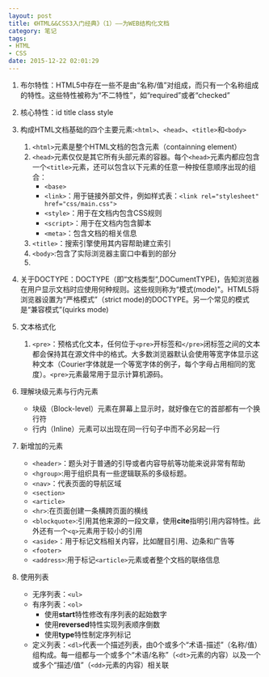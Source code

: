 ```yaml
---
layout: post
title: 《HTML&&CSS3入门经典》（1）——为WEB结构化文档
category: 笔记
tags: 
- HTML 
- CSS
date: 2015-12-22 02:01:29
---
```


1. 布尔特性：HTML5中存在一些不是由“名称/值”对组成，而只有一个名称组成的特性。这些特性被称为“不二特性”，如“required”或者“checked”
2. 核心特性：id title class style
3. 构成HTML文档基础的四个主要元素:`<html>`、`<head>`、`<title>`和`<body>`

	1. `<html>`元素是整个HTML文档的包含元素（containning element）
	2. `<head>`元素仅仅是其它所有头部元素的容器。每个`<head>`元素内都应包含一个`<title>`元素，还可以包含以下元素的任意一种按任意顺序出现的组合：
		- `<base>`
		- `<link>`：用于链接外部文件，例如样式表：`<link rel="stylesheet" href="css/main.css">`
		- `<style>`：用于在文档内包含CSS规则
		- `<script>`：用于在文档内包含脚本
		- `<meta>`：包含文档的相关信息
	3. `<title>`：搜索引擎使用其内容帮助建立索引
	4. `<body>`:包含了实际浏览器主窗口中看到的部分
	5. 
4. 关于DOCTYPE：DOCTYPE（即“文档类型”,DOCumentTYPE)，告知浏览器在用户显示文档时应使用何种规则。这些规则称为“模式(mode)"。HTML5将浏览器设置为“严格模式”（strict mode)的DOCTYPE。另一个常见的模式是“兼容模式”(quirks mode)
5. 文本格式化
	1. `<pre>`：预格式化文本，任何位于`<pre>`开标签和`</pre>`闭标签之间的文本都会保持其在源文件中的格式。大多数浏览器默认会使用等宽字体显示这种文本（Courier字体就是一个等宽字体的例子，每个字母占用相同的宽度）。`<pre>`元素最常用于显示计算机源码。
6. 理解块级元素与行内元素
	- 块级（Block-level）元素在屏幕上显示时，就好像在它的首部都有一个换行符
	- 行内（Inline）元素可以出现在同一行句子中而不必另起一行
7. 新增加的元素
	- `<header>`：题头对于普通的引导或者内容导航等功能来说非常有帮助
	- `<hgroup>`:用于组织具有一些逻辑联系的多级标题。
	- `<nav>`：代表页面的导航区域
	- `<section>`
	- `<article>`
	- `<hr>`:在页面创建一条横跨页面的横线
	- `<blockquote>`:引用其他来源的一段文章，使用**cite**指明引用内容特性。此外还有一个`<q>`元素用于较小的引用
	- `<aside>`：用于标记文档相关内容，比如醒目引用、边条和广告等
	- `<footer>`
	- `<address>`:用于标记`<article>`元素或者整个文档的联络信息
8. 使用列表
	- 无序列表：`<ul>`
	- 有序列表：`<ol>`
		- 使用**start**特性修改有序列表的起始数字
		- 使用**reversed**特性实现列表顺序倒数
		- 使用**type**特性制定序列标记
	- 定义列表：`<dl>`代表一个描述列表，由0个或多个“术语-描述”（名称/值）组构成。每一组都与一个或多个“术语/名称”（`<dt>`元素的内容）以及一个或多个“描述/值”（`<dd>`元素的内容）相关联